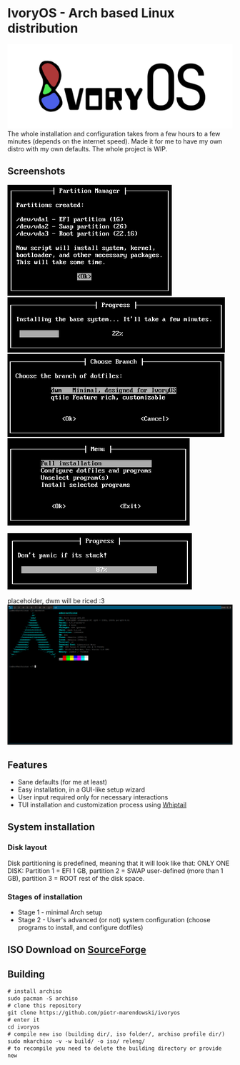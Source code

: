 # IvoryOS - Arch based Linux distribution
![ivory logo](assets/ivoryOS.png)
The whole installation and configuration takes from a few hours to a few minutes (depends on the internet speed). Made it for me to have my own distro with my own defaults. The whole project is WIP.

## Screenshots
![screen1](assets/ivory1.png)
![screen2](assets/ivory2.png)
![screen3](assets/ivory3.png)
![screen4](assets/ivory4.png)

![screen5](assets/ivory5.png)

placeholder, dwm will be riced :3
![screen6](assets/ivory6.png)

## Features
- Sane defaults (for me at least)
- Easy installation, in a GUI-like setup wizard
- User input required only for necessary interactions
- TUI installation and customization process using [Whiptail](https://en.wikibooks.org/wiki/Bash_Shell_Scripting/Whiptail)

## System installation
### Disk layout
Disk partitioning is predefined, meaning that it will look like that:
ONLY ONE DISK: Partition 1 = EFI 1 GB, partition 2 = SWAP user-defined (more than 1 GB), partition 3 = ROOT rest of the disk space.

### Stages of installation
- Stage 1 - minimal Arch setup
- Stage 2 - User's advanced (or not) system configuration (choose programs to install, and configure dotfiles)

## ISO Download on [SourceForge](https://sourceforge.net/projects/ivoryos/files/)

## Building
```
# install archiso
sudo pacman -S archiso
# clone this repository
git clone https://github.com/piotr-marendowski/ivoryos
# enter it
cd ivoryos
# compile new iso (building dir/, iso folder/, archiso profile dir/)
sudo mkarchiso -v -w build/ -o iso/ releng/
# to recompile you need to delete the building directory or provide new
```
